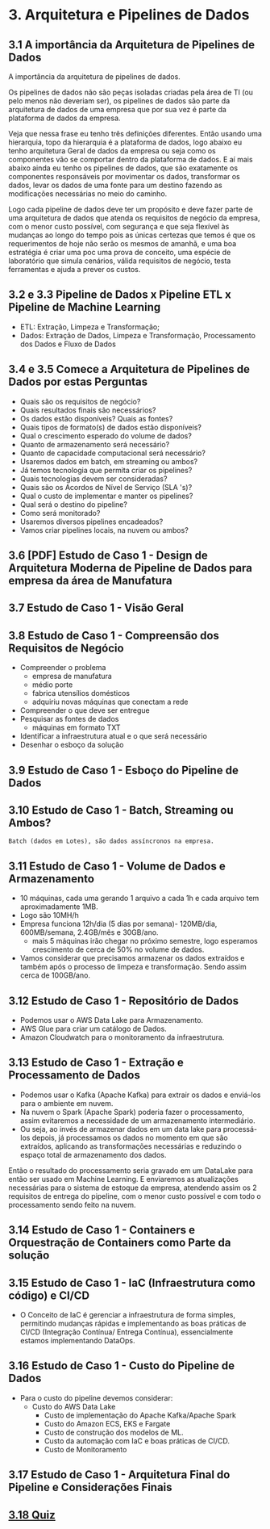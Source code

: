 <!-- Como iniciamos um projeto de
pipeline de dados?
opção (a) iniciamos pelas ferramentas Pois existe uma curva de aprendizado e quanto antes começar
melhor
opção (b) iniciamos pelos dados já
que eles são novo petróleo o novo ouro
um ativo corporativo e devem ser
prioridade
opção (C) iniciamos pela compreensão dos requisitos de negócio e o que se espera do uso de dados no dia a
dia.

 se você respondeu letra C então ótimo você
já tem uma boa visão do que é realmente
trabalhar com dados.

O profissional que quer trabalhar
com tecnologia tem que estar disposto a
aprender e reaprender o tempo inteiro.
Engenheiro de dados Qual é o seu trabalho?
 Seu trabalho é ajudar a empresa a alcançar os requisitos de negócio na que a empresa possa se manter no mercado de maneira competitiva aumentando lucro reduzindo custo.
-->

# 3. Arquitetura e Pipelines de Dados

## 3.1 A importância da Arquitetura de Pipelines de Dados  

A importância da arquitetura de pipelines de dados.

Os pipelines de dados não são peças isoladas criadas pela área de TI (ou pelo menos não deveriam ser), os pipelines de dados são parte da arquitetura de dados de uma empresa que por sua vez é parte da plataforma de dados da empresa.

Veja que nessa frase eu tenho três definições diferentes. Então usando uma
hierarquia, topo da hierarquia é a
plataforma de dados, logo abaixo eu tenho arquitetura Geral de dados da empresa ou seja como os componentes vão se comportar dentro da plataforma de dados.
E aí mais abaixo ainda eu tenho os
pipelines de dados, que são exatamente os componentes responsáveis por movimentar os dados, transformar os dados, levar os dados de uma fonte para um destino fazendo as modificações necessárias no meio do caminho.

Logo cada pipeline de dados deve ter um propósito e deve fazer parte de uma arquitetura de dados que atenda os requisitos de negócio da empresa, com o menor custo possível, com segurança e que seja flexível às mudanças ao longo do tempo pois as únicas certezas que temos é que os requerimentos de hoje não serão os mesmos de amanhã, e uma boa estratégia é criar uma poc uma prova de conceito, uma espécie de laboratório que simula cenários, válida requisitos de negócio, testa ferramentas e ajuda a prever os custos.

## 3.2 e 3.3 Pipeline de Dados x Pipeline ETL x Pipeline de Machine Learning  

- ETL: Extração, Limpeza e Transformação;
- Dados: Extração de Dados, Limpeza e Transformação, Processamento dos Dados e Fluxo de Dados

## 3.4 e 3.5 Comece a Arquitetura de Pipelines de Dados por estas Perguntas

- Quais são os requisitos de negócio?
- Quais resultados finais são necessários?
- Os dados estão disponíveis? Quais as fontes?
- Quais tipos de formato(s) de dados estão disponíveis?
- Qual o crescimento esperado do volume de dados?
- Quanto de armazenamento será necessário?
- Quanto de capacidade computacional será necessário?
- Usaremos dados em batch, em streaming ou ambos?
- Já temos tecnologia que permita criar os pipelines?
- Quais tecnologias devem ser consideradas?
- Quais são os Acordos de Nível de Serviço (SLA 's)?
- Qual o custo de implementar e manter os pipelines?
- Qual será o destino do pipeline?
- Como será monitorado?
- Usaremos diversos pipelines encadeados?
- Vamos criar pipelines locais, na nuvem ou ambos?

## 3.6 [PDF] Estudo de Caso 1 - Design de Arquitetura Moderna de Pipeline de Dados para empresa da área de Manufatura

## 3.7 Estudo de Caso 1 - Visão Geral

## 3.8 Estudo de Caso 1 - Compreensão dos Requisitos de Negócio

- Compreender o problema
  - empresa de manufatura
  - médio porte
  - fabrica utensílios domésticos
  - adquiriu novas máquinas que conectam a rede
- Compreender o que deve ser entregue
- Pesquisar as fontes de dados
  - máquinas em formato TXT
- Identificar a infraestrutura atual e o que será necessário
- Desenhar o esboço da solução

## 3.9 Estudo de Caso 1 - Esboço do Pipeline de Dados

## 3.10 Estudo de Caso 1 - Batch, Streaming ou Ambos?

    Batch (dados em Lotes), são dados assíncronos na empresa.

## 3.11 Estudo de Caso 1 - Volume de Dados e Armazenamento

- 10 máquinas, cada uma gerando 1 arquivo a cada 1h e cada arquivo tem aproximadamente 1MB.
- Logo são 10MH/h
- Empresa funciona 12h/dia (5 dias por semana)- 120MB/dia, 600MB/semana, 2.4GB/mês e 30GB/ano.
  - mais 5 máquinas irão chegar no próximo semestre, logo esperamos crescimento de cerca de 50% no volume de dados.
- Vamos considerar que precisamos armazenar os dados extraídos e também após o processo de limpeza e transformação. Sendo assim cerca de 100GB/ano.

## 3.12 Estudo de Caso 1 - Repositório de Dados

- Podemos usar o AWS Data Lake para Armazenamento.
- AWS Glue para criar um catálogo de Dados.
- Amazon Cloudwatch para o monitoramento da infraestrutura.

## 3.13 Estudo de Caso 1 - Extração e Processamento de Dados

- Podemos usar o Kafka (Apache Kafka) para extrair os dados e enviá-los para o ambiente em nuvem.
- Na nuvem o Spark (Apache Spark) poderia fazer o processamento, assim evitaremos a necessidade de um armazenamento intermediário.
- Ou seja, ao invés de armazenar dados em um data lake para processá-los depois, já processamos os dados no momento em que são extraídos, aplicando as transformações necessárias e reduzindo o espaço total de armazenamento dos dados.

Então o resultado do processamento seria gravado em um DataLake para então ser usado em Machine Learning.
 E enviaremos as atualizações necessárias para o sistema de estoque da empresa, atendendo assim os 2 requisitos de entrega do pipeline, com o menor custo possível e com todo o processamento sendo feito na nuvem.

## 3.14 Estudo de Caso 1 - Containers e Orquestração de Containers como Parte da solução  

## 3.15 Estudo de Caso 1 - IaC (Infraestrutura como código) e CI/CD

- O Conceito de IaC é gerenciar a infraestrutura de forma simples, permitindo mudanças rápidas e implementando as boas práticas de CI/CD (Integração Contínua/ Entrega Contínua), essencialmente estamos implementando DataOps.

## 3.16 Estudo de Caso 1 - Custo do Pipeline de Dados

- Para o custo do pipeline devemos considerar:
  - Custo do AWS Data Lake
    - Custo de implementação do Apache Kafka/Apache Spark
    - Custo do Amazon ECS, EKS e Fargate
    - Custo de construção dos modelos de ML.
    - Custo da automação com IaC e boas práticas de CI/CD.
    - Custo de Monitoramento

## 3.17 Estudo de Caso 1 - Arquitetura Final do Pipeline e Considerações Finais

## [3.18 Quiz](https://github.com/MariiMartins/EngenhariaDados/blob/e0586d7a13df852874632d8b74c1b79e9a748b39/Fundamentos%20da%20Eng%20Dados%20-%20DSA/QUIZ/3.18%20-%20Quiz.md)
